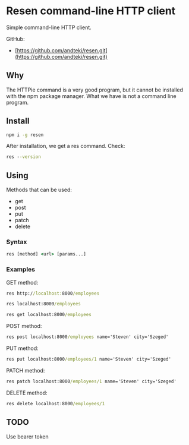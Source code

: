 # Resen command-line HTTP client

Simple command-line HTTP client.

GitHub:

* [https://github.com/andteki/resen.git](https://github.com/andteki/resen.git)

## Why

The HTTPie command is a very good program, but it cannot be installed with the npm package manager. What we have is not a command line program.

## Install

```cmd
npm i -g resen
```

After installation, we get a res command. Check:

```cmd
res --version
```

## Using

Methods that can be used:

* get
* post
* put
* patch
* delete

### Syntax

```cmd
res [method] <url> [params...]
```

### Examples

GET method:

```cmd
res http://localhost:8000/employees
```

```cmd
res localhost:8000/employees
```

```cmd
res get localhost:8000/employees
```

POST method:

```cmd
res post localhost:8000/employees name='Steven' city='Szeged'
```

PUT method:

```cmd
res put localhost:8000/employees/1 name='Steven' city='Szeged'
```

PATCH method:

```cmd
res patch localhost:8000/employees/1 name='Steven' city='Szeged'
```

DELETE method:

```cmd
res delete localhost:8000/employees/1
```

## TODO

Use bearer token
